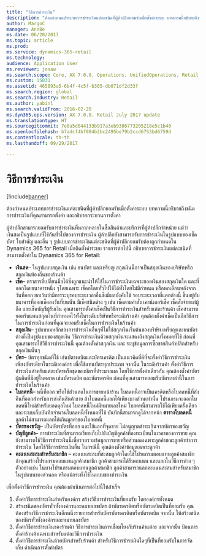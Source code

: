 ```yaml
---
title: "วิธีการชำระเงิน"
description: "ต้องกำหนดประเภทการชำระเงินแต่ละชนิดที่ผู้ค้าปลีกยอมรับเมื่อตั้งค่าระบบ บทความนี้อธิบายถึงชนิดการชำระเงินที่คุณสามารถตั้งค่า และอธิบายกระบวนการตั้งค่า"
author: MargoC
manager: AnnBe
ms.date: 06/20/2017
ms.topic: article
ms.prod: 
ms.service: dynamics-365-retail
ms.technology: 
audience: Application User
ms.reviewer: josaw
ms.search.scope: Core, AX 7.0.0, Operations, UnifiedOperations, Retail
ms.custom: 15831
ms.assetid: 465893a5-6b4f-4c5f-b305-db071df2d33f
ms.search.region: global
ms.search.industry: Retail
ms.author: yabinl
ms.search.validFrom: 2016-02-28
ms.dyn365.ops.version: AX 7.0.0, Retail July 2017 update
ms.translationtype: HT
ms.sourcegitcommit: 7e0a5d044133b917a3eb9386773205218e5c1b40
ms.openlocfilehash: b7adcf4bf084b2bc2495be79b2ccd6753bd6759d
ms.contentlocale: th-th
ms.lasthandoff: 09/29/2017

---
```


# <a name="payment-methods"></a>วิธีการชำระเงิน

[!include[banner](includes/banner.md)]


ต้องกำหนดประเภทการชำระเงินแต่ละชนิดที่ผู้ค้าปลีกยอมรับเมื่อตั้งค่าระบบ บทความนี้อธิบายถึงชนิดการชำระเงินที่คุณสามารถตั้งค่า และอธิบายกระบวนการตั้งค่า

ผู้ค้าปลีกสามารถยอมรับการชำระเงินที่หลากหลายในซื้อสินค้าและบริการที่ผู้ค้าปลีกจำหน่าย แม้ว่าเงินสดเป็นรูปแบบที่ใช้กันทั่วไปของการชำระเงิน ผู้ค้าปลีกยังสามารถรับการชำระเงินในรูปแบบของเช็ค บัตร ใบสำคัญ และอื่น ๆ รูปแบบการชำระเงินแต่ละชนิดที่ผู้ค้าปลีกยอมรับต้องถูกกำหนดใน Dynamics 365 for Retail เมื่อติดตั้งค่าระบบ รายการต่อไปนี้ อธิบายการชำระเงินแต่ละชนิดที่สามารถตั้งค่าใน Dynamics 365 for Retail:

-   **เงินสด**– ในรูปแบบสกุลเงิน เช่น ธนบัตร และเหรียญ สกุลเงินนี้อาจเป็นสกุลเงินของบริษัทหรือสกุลเงินท้องถิ่นของร้านค้า
-   **เช็ค**– ตราสารที่เปลี่ยนมือได้ซึ่งถูกแนะนำให้ใช้ในการชำระเงินเฉพาะยอดเงินของสกุลเงินใด และที่ออกโดยธนาคารหนึ่ง ๆโดยเฉพาะ เช็คกโดยทั่วไปใช้ได้ทั้งโดยไม่มีกำหนด หรือหกเดือนหลังจากวันที่ออก ยกเว้นว่ามีการระบุรอบระยะเวลาอื่นซึ่งมีผลบังคับใช้ รอบระยะเวลาที่แตกต่างนี้ ขึ้นอยู่กับธนาคารที่ออกเช็คลงวันที่บนนั้น มีเช็คชนิดต่าง ๆ เช่น เช็คตามคำสั่ง เคาน์เตอร์เช็ค เช็คสั่งจ่ายแก่ผู้ถือ และเช็คบัญชีผู้รับเงิน คุณสามารถตั้งค่าเช็คเป็นวิธีการชำระเงินสำหรับแต่ละร้านค้า เช็คสามารถยอมรับแทนสกุลเงินที่กำหนดไว้ทั้งในระดับบริษัทหรือระดับร้านค้า คุณต้องตั้งค่าเช็คเป็นอีกวิธีการในการชำระเงินก่อนที่คุณจะยอมรับเช็คในการชำระเงินในร้านค้า
-   **สกุลเงิน**– รูปแบบมหลักของการชำระเงินอื่นๆที่ไม่ใช่สกุลเงินเริ่มต้นของบริษัท เหรียญและธนบัตรต่างก็เป็นรูปแบบของสกุลเงิน วิธีการชำระเงินด้วยสกุลเงินจะแสดงถึงสกุลเงินทั้งหมดที่ใช้ ก่อนที่คุณสามารถใช้วิธีการชำระเงินนี้ คุณต้องตั้งค่าสกุลเงิน และ ระบุข้อมูลการซื้อขายสินค้าปลีกสำหรับสกุลเงินนั้นๆ
-   **บัตร**– บัตรทุกชนิดที่ใช้ เช่นบัตรเดบิตและบัตรเครดิต เป็นแนวคิดที่ดีที่จะตั้งค่าวิธีการชำระเงินเพียงบัตรเดียวในระดับองค์กร เพื่อใช้แทนบัตรทุกประเภท จากนั้น ในระดับร้านค้า ตั้งค่าวิธีการชำระเงินสำหรับแต่ละบัตรหรือชุดของบัตรที่ประมวลผล โดยใช้การตั้งค่าเดียวกัน คุณต้องตั้งค่าบัตรผู้ผลิตที่มีอยู่ในตลาด เช่นบัตรเดบิต และบัตรเครดิต ก่อนที่คุณสามารถยอมรับบัตรเหล่านี้ในการชำระเงินในร้านค้า
-   **ใบลดหนี้**– หนี้ที่ออก หรือใช้ส่วนลดในการขายหน้าร้าน ใบลดหนี้อาจเป็นเครดิตหรือใบลดหนี้ที่ส่งคืนที่ออกสำหรับการส่งคืนสินค้าขาย ถ้าใบลดหนี้แลกได้เพียงบางส่วนเท่านั้น โปรแกรมจะออกใบลดหนี้ใหม่สำหรับยอดดุลใหม่ ใบลดหนี้ใหม่มีหมายเลขใหม่ ใบลดหนี้สามารถใช้ได้เพียงครั้งเดียว และระบบเก็บบันทึกจำนวนใบลดหนี้ทั้งหมดที่ใช้ บันทึกนี้สามารถดูได้จากหน้า **ตารางใบลดหนี้** ลูกค้าไม่สามารถแลกได้เกินมูลค่าของใบลดหนี้
-   **บัตรของขวัญ**– เป็นบัตรบัตรที่ออก และใช้แลกที่จุดขาย ไม่อนุญาตชำระเกินจากบัตรของขวัญ
-   **บัญชีลูกค้า**– การชำระเงินที่สามารถเรียกเก็บไปยังบัญชีลูกค้าที่ลงทะเบียนในเวลาของการขาย คุณยังสามารถใช้วิธีการชำระเงินนี้เพื่อรวบรวมข้อมูลการขายหรือส่วนลดเฉพาะลูกค้าขณะลูกค้าทำการชำระเงิน โดยใช้วิธีการชำระเงินอื่น ในกรณีนี้ คุณต้องตั้งค่าข้อมูลเฉพาะลูกค้า
-   **คะแนนสะสมสำหรับสมาชิก** – คะแนนสะสมที่สะสมลูกค้าโดยใช้โปรแกรมตอบแทนลูกค้าสมาชิก ถ้าคุณสร้างโปรแกรมตอบแทนลูกค้าสมาชิก ลูกค้าสามารถได้รับคะแนน และแลกในวิธีการต่าง ๆ ตัวอย่างเช่น ในบางโปรแกรมตอบแทนลูกค้าสมาชิก ลูกค้าสามารถแลกคะแนนสะสมสำหรับสมาชิกในรูปแบบของส่วนลด หรือแม้กระทั่งใช้ในแบบของชำระเงิน

เพื่อตั้งค่าวิธีการชำระเงิน คุณต้องดำเนินการต่อไปนี้ให้สำเร็จ

1.  ตั้งค่าวิธีการชำระเงินสำหรับองค์กร สร้างวิธีการชำระเงินที่ยอมรับ โดยองค์กรทั้งหมด
2.  สร้างชนิดของบัตรทั่วทั้งองค์กรและหมายเลขบัตร ถ้าบัตรเครดิตหรือบัตรเดบิตเป็นที่ยอมรับ คุณต้องสร้างวิธีการชำระเงินอีกหนึ่งรายการสำหรับบัตรบัตรเครดิตหรือบัตรเดบิต จากนั้น ให้สร้างชนิดของบัตรทั่วทั้งองค์กรและหมายเลขบัตร
3.  ตั้งค่าวิธีการชำระเงินของร้านค้า วิธีการชำระเงินการเชื่อมโยงกับร้านค้าแต่ละ และจากนั้น ป้อนการตั้งค่าร้านค้าเฉพาะสำหรับแต่ละวิธีการชำระเงิน
4.  ตั้งค่าวิธีการชำระเงินด้วยบัตรสำหรับร้านค้า สำหรับวิธีการชำระเงินใดๆที่เป็นที่ยอมรับในการจัดเก็บ ดำเนินการตั้งค่าบัตร





